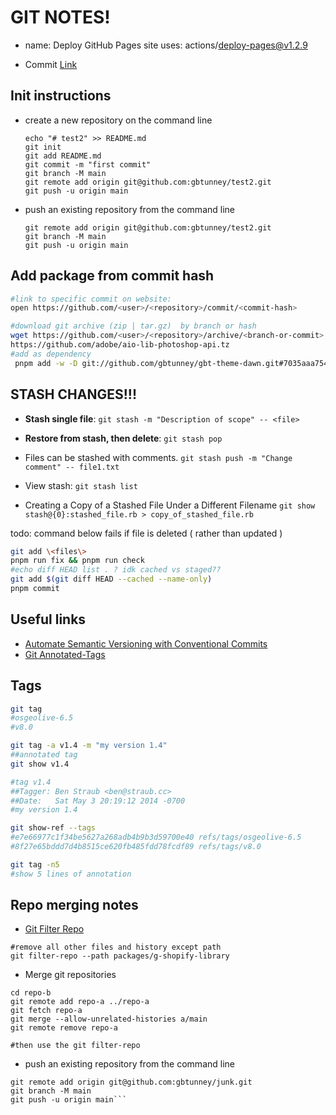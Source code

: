 # GIT NOTES!

-   name: Deploy GitHub Pages site uses: actions/deploy-pages@v1.2.9

-   Commit [Link](https://github.com/gbtunney/gbt-theme-dawn/commit/7035aaa754ba4f99b1ff1f245d9f882ef6951b96)

## Init instructions

-   create a new repository on the command line
    ```shell
    echo "# test2" >> README.md
    git init
    git add README.md
    git commit -m "first commit"
    git branch -M main
    git remote add origin git@github.com:gbtunney/test2.git
    git push -u origin main
    ```
-   push an existing repository from the command line
    ```shell
    git remote add origin git@github.com:gbtunney/test2.git
    git branch -M main
    git push -u origin main
    ```

## Add package from commit hash

```sh
#link to specific commit on website:
open https://github.com/<user>/<repository>/commit/<commit-hash>

#download git archive (zip | tar.gz)  by branch or hash
wget https://github.com/<user>/<repository>/archive/<branch-or-commit>.zip
https://github.com/adobe/aio-lib-photoshop-api.tz
#add as dependency
 pnpm add -w -D git://github.com/gbtunney/gbt-theme-dawn.git#7035aaa754ba4f99b1ff1f245d9f882ef6951b96
```

## STASH CHANGES!!!

-   **Stash single file**: `git stash -m "Description of scope" -- <file>`

-   **Restore from stash, then delete**: `git stash pop`

-   Files can be stashed with comments. `git stash push -m "Change comment" -- file1.txt`

-   View stash: `git stash list`

-   Creating a Copy of a Stashed File Under a Different Filename `git show stash@{0}:stashed_file.rb > copy_of_stashed_file.rb`

todo: command below fails if file is deleted ( rather than updated )

```sh
git add \<files\>
pnpm run fix && pnpm run check
#echo diff HEAD list . ? idk cached vs staged??
git add $(git diff HEAD --cached --name-only)
pnpm commit
```

## Useful links

-   [Automate Semantic Versioning with Conventional Commits](https://medium.com/@jsilvax/automate-semantic-versioning-with-conventional-commits-d76a9f45f2fa)
-   [Git Annotated-Tags](https://git-scm.com/book/en/v2/Git-Basics-Tagging#Annotated-Tags)

## Tags

```sh
git tag
#osgeolive-6.5
#v8.0

git tag -a v1.4 -m "my version 1.4"
##annotated tag
git show v1.4

#tag v1.4
##Tagger: Ben Straub <ben@straub.cc>
##Date:   Sat May 3 20:19:12 2014 -0700
#my version 1.4

git show-ref --tags
#e7e66977c1f34be5627a268adb4b9b3d59700e40 refs/tags/osgeolive-6.5
#8f27e65bddd7d4b8515ce620fb485fdd78fcdf89 refs/tags/v8.0

git tag -n5
#show 5 lines of annotation
```

## Repo merging notes

-   [Git Filter Repo](https://github.com/newren/git-filter-repo#how-do-i-install-it)

```shell
#remove all other files and history except path
git filter-repo --path packages/g-shopify-library
```

-   Merge git repositories

```shell
cd repo-b
git remote add repo-a ../repo-a
git fetch repo-a
git merge --allow-unrelated-histories a/main
git remote remove repo-a

#then use the git filter-repo
```

-   push an existing repository from the command line

````shell
git remote add origin git@github.com:gbtunney/junk.git
git branch -M main
git push -u origin main```
````

